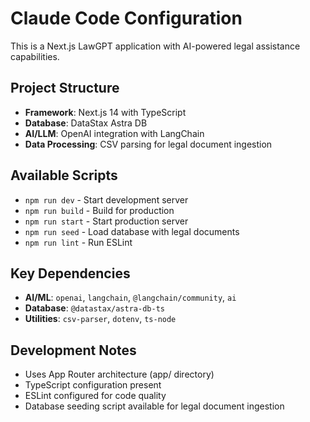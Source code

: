 # Claude Code Configuration

This is a Next.js LawGPT application with AI-powered legal assistance capabilities.

## Project Structure
- **Framework**: Next.js 14 with TypeScript
- **Database**: DataStax Astra DB
- **AI/LLM**: OpenAI integration with LangChain
- **Data Processing**: CSV parsing for legal document ingestion

## Available Scripts
- `npm run dev` - Start development server
- `npm run build` - Build for production
- `npm run start` - Start production server
- `npm run seed` - Load database with legal documents
- `npm run lint` - Run ESLint

## Key Dependencies
- **AI/ML**: `openai`, `langchain`, `@langchain/community`, `ai`
- **Database**: `@datastax/astra-db-ts`
- **Utilities**: `csv-parser`, `dotenv`, `ts-node`

## Development Notes
- Uses App Router architecture (app/ directory)
- TypeScript configuration present
- ESLint configured for code quality
- Database seeding script available for legal document ingestion